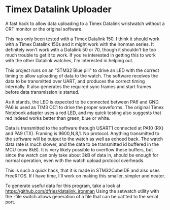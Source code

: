 # Timex Datalink Uploader

A fast hack to allow data uploading to a Timex Datalink wristwatch without a CRT monitor or the original software.

This has only been tested with a Timex Datalink 150. I think it should work with a Timex Datalink 150s and it might work with the Ironman series. It definitely won't work with a Datalink 50 or 70, though it shouldn't be too much trouble to get it to work. If you're interested in getting this to work with the other Datalink watches, I'm interested in helping out.

This project runs on an "STM32 Blue pill" to drive an LED with the correct timing to allow uploading of data to the watch. The software receives the data to be transmitted over UART, and produces the correct timing internally. It also generates the required sync frames and start frames before data transmission is started.

As it stands, the LED is expected to be connected between PA6 and GND. PA6 is used as TIM3 OC1 to drive the proper waveforms. The original Timex Notebook adapter uses a red LED, and my quick testing also suggests that red indeed works better than green, blue or white.

Data is transmitted to the software through USART1 connected at PA10 (RX) and PA9 (TX). Framing is 9600,N,8,1. No protocol. Anything transmitted to the software will be output to the watch as well as echoed back. The watch data rate is much slower, and the data to be transmitted id buffered in the MCU (now 8kB). It is very likely possible to overflow these buffers, but since the watch can only take about 3kB of data in, should be enough for normal operation, even with the watch upload protocol overheads.

This is such a quick hack, that it is made in STM32CubeIDE and also uses FreeRTOS. If I have time, I'll work on making this smaller, simpler and neater.

To generate useful data for this program, take a look at https://github.com/dfries/datalink_ironman
Using the setwatch utility with the -file switch allows generation of a file that can be cat'ted to the serial port.

